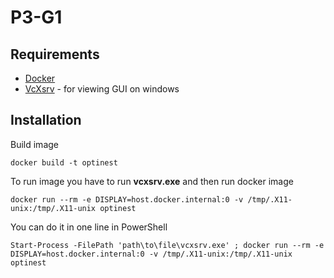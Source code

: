 # P3-G1

## Requirements

- [Docker](hhttps://www.docker.com/products/docker-desktop/)
- [VcXsrv](https://sourceforge.net/projects/vcxsrv/) - for viewing GUI on windows

## Installation

Build image

    docker build -t optinest

To run image you have to run **vcxsrv.exe** and then run docker image

    docker run --rm -e DISPLAY=host.docker.internal:0 -v /tmp/.X11-unix:/tmp/.X11-unix optinest

You can do it in one line in PowerShell

    Start-Process -FilePath 'path\to\file\vcxsrv.exe' ; docker run --rm -e DISPLAY=host.docker.internal:0 -v /tmp/.X11-unix:/tmp/.X11-unix optinest